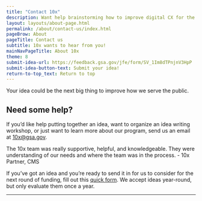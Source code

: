 ```yaml
---
title: "Contact 10x"
description: Want help brainstorming how to improve digital CX for the public? Have questions about 10x? We want to hear from you!
layout: layouts/about-page.html
permalink: /about/contact-us/index.html
pageBrow: About
pageTitle: Contact us
subtitle: 10x wants to hear from you! 
mainNavPageTitle: About 10x
theme: 8
submit-idea-url: https://feedback.gsa.gov/jfe/form/SV_1Im8dTPnjnV3HpP
submit-idea-button-text: Submit your idea!
return-to-top_text: Return to top
---
```


<p class="usa-intro">
  Your idea could be the next big thing to improve how we serve the public.
</p>

##  Need some help?

If you’d like help putting together an idea, want to organize an idea writing workshop, or just want to learn more about our program, send us an email at <a href="mailto:10x@gsa.gov">10x@gsa.gov</a>.

<aside class="pull-quote">
  The 10x team was really supportive, helpful, and knowledgeable. They were understanding of our needs and where the team was in the process.
  <span class="author">- 10x Partner, CMS</span>
</aside>

If you’ve got an idea and you’re ready to send it in for us to consider for the next round of funding, fill out this <a class="usa-link" rel="noreferrer" href="{{ submit-idea-url | url }}">quick form</a>. We accept ideas year-round, but only evaluate them once a year. 

---
